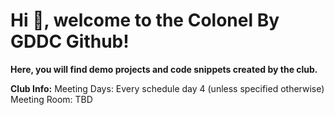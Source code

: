 # Hi 👋,  welcome to the Colonel By GDDC Github!

**Here, you will find demo projects and code snippets created by the club.** 

**Club Info:**
Meeting Days: Every schedule day 4 (unless specified otherwise)
Meeting Room: TBD


<!--
**ColonelByGDDC/ColonelByGDDC** is a ✨ _special_ ✨ repository because its `README.md` (this file) appears on your GitHub profile.

Here are some ideas to get you started:

- 🔭 I’m currently working on ...
- 🌱 I’m currently learning ...
- 👯 I’m looking to collaborate on ...
- 🤔 I’m looking for help with ...
- 💬 Ask me about ...
- 📫 How to reach me: ...
- 😄 Pronouns: ...
- ⚡ Fun fact: ...
-->
